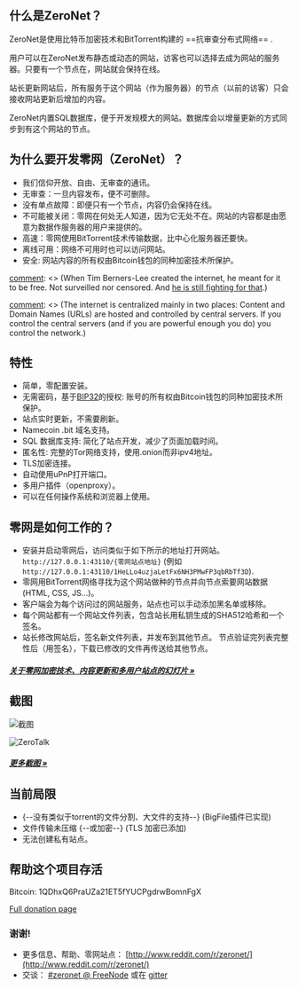 ## 什么是ZeroNet？

ZeroNet是使用比特币加密技术和BitTorrent构建的 ==抗审查分布式网络== .

用户可以在ZeroNet发布静态或动态的网站，访客也可以选择去成为网站的服务器。只要有一个节点在，网站就会保持在线。

站长更新网站后，所有服务于这个网站（作为服务器）的节点（以前的访客）只会接收网站更新后增加的内容。

ZeroNet内置SQL数据库，便于开发规模大的网站。数据库会以增量更新的方式同步到有这个网站的节点。


## 为什么要开发零网（ZeroNet）？

* 我们信仰开放、自由、无审查的通讯。
* 无审查：一旦内容发布，便不可删除。
* 没有单点故障：即便只有一个节点，内容仍会保持在线。
* 不可能被关闭：零网在何处无人知道，因为它无处不在。网站的内容都是由愿意为数据作服务器的用户来提供的。
* 高速：零网使用BitTorrent技术传输数据，比中心化服务器还要快。
* 离线可用：网络不可用时也可以访问网站。
* 安全: 网站内容的所有权由Bitcoin钱包的同种加密技术所保护。 

[comment]: <> (I'm unsure about the following bit. Thoughts?)
[comment]: <> (# What problem is ZeroNet solving?)

[comment]: <> (When Tim Berners-Lee created the internet, he meant for it to be free. Not surveilled nor censored. And [he is still fighting for that](http://edition.cnn.com/2014/03/12/tech/web/tim-berners-lee-web-freedom/).)

[comment]: <> (The internet is centralized mainly in two places: Content and Domain Names (URLs) are hosted and controlled by central servers. If you control the central servers (and if you are powerful enough you do) you control the network.)

[comment]: <> (**Decentralized content storage**)

[comment]: <> (ZeroNet tackles the content storage problem by giving everyone the ability to store content. Site visitors can choose to store a website on their computers, and when they do this they also help to serve the site to other users. The site is online even if only one user is hosting it.)

[comment]: <> (**Shared DNS cache**)

[comment]: <> (Site addresses on ZeroNet are cached by all network members. When you type a ZeroNet site URL on your browser this will query other peers connected to you about the site. If one of these peers happen to have the site they will send it to you, if not, they will forward your query along.)

[comment]: <> (This architecture means that when a site URL is created, as long as one peer is serving it, there is no way to take the URL down.)


## 特性
 * 简单，零配置安装。
 * 无需密码，基于[BIP32](https://github.com/bitcoin/bips/blob/master/bip-0032.mediawiki)的授权: 账号的所有权由Bitcoin钱包的同种加密技术所保护。 
 * 站点实时更新，不需要刷新。
 * Namecoin .bit 域名支持。
 * SQL 数据库支持: 简化了站点开发，减少了页面加载时间。
 * 匿名性: 完整的Tor网络支持，使用.onion而非ipv4地址。
 * TLS加密连接。
 * 自动使用uPnP打开端口。
 * 多用户插件（openproxy）。
 * 可以在任何操作系统和浏览器上使用。


## 零网是如何工作的？

* 安装并启动零网后，访问类似于如下所示的地址打开网站。
  `http://127.0.0.1:43110/{零网站点地址}`
  (例如  `http://127.0.0.1:43110/1HeLLo4uzjaLetFx6NH3PMwFP3qbRbTf3D`).
* 零网用BitTorrent网络寻找为这个网站做种的节点并向节点索要网站数据(HTML, CSS, JS...)。
* 客户端会为每个访问过的网站服务，站点也可以手动添加黑名单或移除。
* 每个网站都有一个网站文件列表，包含站长用私钥生成的SHA512哈希和一个签名。
* 站长修改网站后，签名新文件列表，并发布到其他节点。
  节点验证完列表完整性后（用签名），下载已修改的文件再传送给其他节点。

##### [关于零网加密技术、内容更新和多用户站点的幻灯片 &raquo;](https://docs.google.com/presentation/d/1_2qK1IuOKJ51pgBvllZ9Yu7Au2l551t3XBgyTSvilew/pub?start=false&loop=false&delayms=3000)


## 截图

![截图](./img/zerohello.png)

![ZeroTalk](./img/zerotalk.png)

##### [更多截图 &raquo;](/using_zeronet/sample_sites/)

## 当前局限

* {--没有类似于torrent的文件分割、大文件的支持--} (BigFile插件已实现)
* 文件传输未压缩 {--或加密--} (TLS 加密已添加)
* 无法创建私有站点。

## 帮助这个项目存活

Bitcoin: 1QDhxQ6PraUZa21ET5fYUCPgdrwBomnFgX

[Full donation page](help_zeronet/donate/)

### 谢谢!

* 更多信息、帮助、零网站点： [http://www.reddit.com/r/zeronet/](http://www.reddit.com/r/zeronet/)
* 交谈： [#zeronet @ FreeNode](https://kiwiirc.com/client/irc.freenode.net/zeronet) 或在 [gitter](https://gitter.im/HelloZeroNet/ZeroNet)
